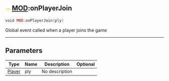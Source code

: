 ## ![shared](.gitbook/assets/shared.png) [MOD](./readme/MOD/README.md):onPlayerJoin

```lua
void MOD:onPlayerJoin(ply)
```

Global event called when a player joins the game

------
## Parameters

| Type   | Name | Description | Optional |
| ------ | ---- | ----------- | -------: |
| [Player](./readme/Player/README.md) | ply | No description |  |

